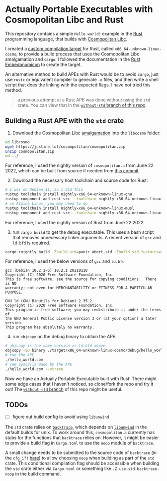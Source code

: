 # Actually Portable Executables with Cosmopolitan Libc and Rust

This repository contains a simple `Hello world!` example in the [Rust][rust]
programming language, that builds with [Cosmopolitan Libc][cosmo]. 

I created a [custom compilation target][custom-target] for Rust, called
`x86_64-unknown-linux-cosmo`, to provide a build process that uses the
Cosmopolitan Libc amalgamation and `cargo`. I followed the documentation in the
[Rust Embedonomicon][custom-embed] to create the target.

An alternative method to build APEs with Rust would be to avoid `cargo`, just
use `rustc` or equivalent compiler to generate `.o` files, and then write a
shell script that does the linking with the expected flags. I have not tried
this method.

> a previous attempt at a Rust APE was done without using the `std` crate. You
can view that in the [`without-std` branch of this repo][without-std-branch].

## Building a Rust APE with the `std` crate

1. Download the Cosmopolitan Libc [amalgamation][amalg-download] into the `libcosmo` folder:

```bash
cd libcosmo
wget https://justine.lol/cosmopolitan/cosmopolitan.zip
unzip cosmopolitan.zip
cd ../
```

For reference, I used the nightly version of `cosmopolitan.a` from June 22 2022,
which can be built from source if needed from [this commit][cosmo-nightly].

2. Download the necessary host toolchain and source code for Rust:

```bash
# I was on Debian 11, so I did this
rustup toolchain install nightly-x86_64-unknown-linux-gnu
rustup component add rust-src --toolchain nightly-x86_64-unknown-linux-gnu
# on Alpine Linux, you may need to do
rustup toolchain install nightly-x86_64-unknown-linux-musl
rustup component add rust-src --toolchain nightly-x86_64-unknown-linux-musl
```

For reference, I used the nightly version of Rust from June 22 2022.

3. run `cargo build` to get the debug executable. This uses a bash script that
   removes unnecessary linker arguments. A recent version of `gcc` and `ld.bfd`
   is required.

```bash
cargo +nightly build -Zbuild-std=panic_abort,std -Zbuild-std-features=""  --target=./x86_64-unknown-linux-cosmo.json
```

For reference, I used the below versions of `gcc` and `ld.bfd`

```
gcc (Debian 10.2.1-6) 10.2.1 20210110
Copyright (C) 2020 Free Software Foundation, Inc.
This is free software; see the source for copying conditions.  There is NO
warranty; not even for MERCHANTABILITY or FITNESS FOR A PARTICULAR PURPOSE.
```

```
GNU ld (GNU Binutils for Debian) 2.35.2
Copyright (C) 2020 Free Software Foundation, Inc.
This program is free software; you may redistribute it under the terms of
the GNU General Public License version 3 or (at your option) a later version.
This program has absolutely no warranty.
```

4. run `objcopy` on the debug binary to obtain the APE:

```bash
# objcopy is the same version as ld.bfd above
objcopy -SO binary ./target/x86_64-unknown-linux-cosmo/debug/hello_world.com.dbg ./hello_world.com
# run the APE
./hello_world.com
# see syscalls made by the APE
./hello_world.com --strace
```

Now we have an Actually Portable Executable built with Rust! There might some
edge cases that I haven't noticed, so clone/fork the repo and try it out!  The
[`without-std` branch][without-std-branch] of this repo might be useful.

## TODOs

- [ ] figure out build config to avoid using `libunwind`

The `std` crate relies on
[`backtrace`](https://github.com/rust-lang/backtrace-rs), which depends on
[`libunwind`](https://github.com/libunwind/libunwind) in the default builds for
unix. To work around this, `cosmopolitan.a` currently has stubs for the
functions that `backtrace` relies on. However, it might be easier to provide a
build flag in `Cargo.toml` to use the `noop` module of `backtrace`. 

A small change needs to be submitted to the source code of `backtrace` (in the
`cfg_if!`
[here](https://github.com/rust-lang/backtrace-rs/blob/4e5a3f72929f152752d5659e95bb15c8f6b41eff/src/backtrace/mod.rs#L128))
to allow choosing `noop` when building as part of the `std` crate. This
conditional compilation flag should be accessible when building the `std` crate
either via `Cargo.toml` or something like `-Z use-std-backtrace-noop` in the
build command.

[without-std-branch]: https://github.com/ahgamut/rust-ape-example/tree/without-std
[rust]: https://rust-lang.org
[cosmo]: https://github.com/jart/cosmopolitan
[cosmo-nightly]: https://github.com/jart/cosmopolitan
[amalg-download]: https://justine.lol/cosmopolitan/download.html
[custom-target]: https://doc.rust-lang.org/rustc/targets/custom.html
[custom-embed]: https://docs.rust-embedded.org/embedonomicon/custom-target.html
